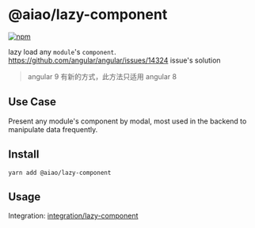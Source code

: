 # @aiao/lazy-component

[![npm](https://img.shields.io/npm/v/@aiao/lazy-component?label=&style=flat-square)](https://www.npmjs.com/@aiao/lazy-component)

lazy load any `module`'s `component`. https://github.com/angular/angular/issues/14324 issue's solution

> angular 9 有新的方式，此方法只适用 angular 8

## Use Case

Present any module's component by modal, most used in the backend to manipulate data frequently.

## Install

```console
yarn add @aiao/lazy-component
```

## Usage

Integration: [integration/lazy-component](/integration/lazy-component)
